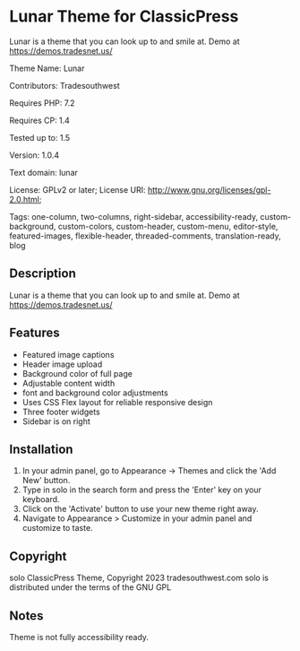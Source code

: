 # Lunar Theme for ClassicPress

Lunar is a theme that you can look up to and smile at. Demo at https://demos.tradesnet.us/

Theme Name:   Lunar

Contributors: Tradesouthwest

Requires PHP: 7.2

Requires CP:  1.4

Tested up to: 1.5

Version:      1.0.4

Text domain:  lunar

License: GPLv2 or later; License URI: http://www.gnu.org/licenses/gpl-2.0.html; 

Tags: one-column, two-columns, right-sidebar, accessibility-ready, custom-background, custom-colors, custom-header, custom-menu, editor-style, featured-images, flexible-header, threaded-comments, translation-ready, blog

## Description

Lunar is a theme that you can look up to and smile at. Demo at https://demos.tradesnet.us/

## Features 
- Featured image captions 
- Header image upload
- Background color of full page
- Adjustable content width
- font and background color adjustments
- Uses CSS Flex layout for reliable responsive design
- Three footer widgets
- Sidebar is on right

## Installation

1. In your admin panel, go to Appearance -> Themes and click the 'Add New' button.
2. Type in solo in the search form and press the 'Enter' key on your keyboard.
3. Click on the 'Activate' button to use your new theme right away.
4. Navigate to Appearance > Customize in your admin panel and customize to taste.


## Copyright 

solo ClassicPress Theme, Copyright 2023 tradesouthwest.com
solo is distributed under the terms of the GNU GPL

## Notes

Theme is not fully accessibility ready.
